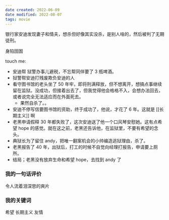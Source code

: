 ```yaml
---
date created: 2022-06-09
date modified: 2022-08-07
tags: movie
---
```


银行家安迪发现妻子和情夫，想杀但好像其实没杀，是别人啥的，然后被判了无期徒刑。

身陷囹圄

touch me:

- 安迪帮 狱警办事儿避税，不忘帮同伴要了 3 瓶啤酒。
- 狱警帮安迪打残废欺负安迪的人
- 看守图书馆的老头坐了 50 年牢，即将刑满释放，但不想离开，想搞点事继续留在监狱。没成功，但接着出去了，但我觉得他会格格不入，会想办法回去，或者说完全无法适应而在外面死去。
	- 果然自杀了。。
- 安迪不停写信要图书馆的资助，终于成功了，他说，才花了 6 年。这就是 [[长期主义]] 啊
- 老黑申请假释 30 年都失败了，这次安迪送了他一个口风琴安慰她。这有点希望 hope 的感觉。就在这之前，老黑还告诉他，在监狱里，不要有希望的念头。
- 典狱长为了留住 andy，把唯一翻案机会的小帅编造逃狱理由，杀了。
- 老黑报告了 40 年，出狱后，打工的时候不自觉向经理打报告，申请要上厕所。
- 结局；老黑没有放弃生命和希望 hope，去找到 andy 了

### 我的一句话评价

令人流着泪深思的爽片

### 我的关键词

希望 长期主义 友情
